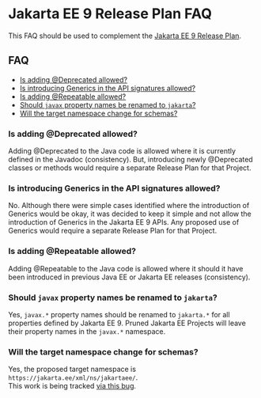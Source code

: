 
# Jakarta EE 9 Release Plan FAQ

This FAQ should be used to complement the [Jakarta EE 9 Release Plan](https://eclipse-ee4j.github.io/jakartaee-platform/jakartaee9/JakartaEE9ReleasePlan).

## FAQ

- [Is adding @Deprecated allowed?](#is-adding-deprecated-allowed)
- [Is introducing Generics in the API signatures allowed?](#is-introducing-generics-in-the-api-signatures-allowed)
- [Is adding @Repeatable allowed?](#is-adding-repeatable-allowed)
- [Should `javax` property names be renamed to `jakarta`?](#should-javax-property-names-be-renamed-to-jakarta)
- [Will the target namespace change for schemas?](#will-the-target-namespace-change-for-schemas)

### Is adding @Deprecated allowed?

Adding @Deprecated to the Java code is allowed where it is currently defined in the Javadoc (consistency).
But, introducing newly @Deprecated classes or methods would require a separate Release Plan for that Project.

### Is introducing Generics in the API signatures allowed?

No.
Although there were simple cases identified where the introduction of Generics would be okay, it was decided to keep it simple and not allow the introduction of Generics in the Jakarta EE 9 APIs.
Any proposed use of Generics would require a separate Release Plan for that Project.

### Is adding @Repeatable allowed?

Adding @Repeatable to the Java code is allowed where it should it have been introduced in previous Java EE or Jakarta EE releases (consistency).

### Should `javax` property names be renamed to `jakarta`?

Yes, `javax.*` property names should be renamed to `jakarta.*` for all properties defined by Jakarta EE 9.
Pruned Jakarta EE Projects will leave their property names in the `javax.*` namespace.

### Will the target namespace change for schemas?

Yes, the proposed target namespace is `https://jakarta.ee/xml/ns/jakartaee/`.  
This work is being tracked [via this bug](https://github.com/jakartaee/jakarta.ee/issues/592).
